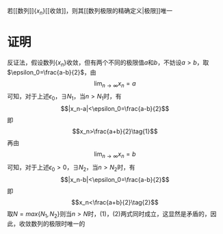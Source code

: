若[[数列]]$\{x_n\}$[[收敛]]，则其[[数列极限的精确定义|极限]]唯一
# 证明
反证法，假设数列$\{x_n\}$收敛，但有两个不同的极限值$a$和$b$，不妨设$a>b$，取$\epsilon_0=\frac{a-b}{2}$，由$$\lim_{n\to\infty}x_n=a$$
可知，对于上述$\epsilon_0$，$\exists N_1$，当$n>N_1$时，有
$$|x_n-a|<\epsilon_0=\frac{a-b}{2}$$
即
$$x_n>\frac{a+b}{2}\tag{1}$$
再由
$$\lim_{n\to\infty}x_n=b$$
可知，对于上述$\epsilon_0>0$，$\exists N_2$，当$n>N_2$时，有
$$|x_n-b|<\epsilon_0=\frac{a-b}{2}$$
即
$$x_n<\frac{a+b}{2}\tag{2}$$
取$N=max \{N_1,N_2\}$则当$n>N$时，$(1)$，$(2)$两式同时成立，这显然是矛盾的，因此，收敛数列的极限时唯一的